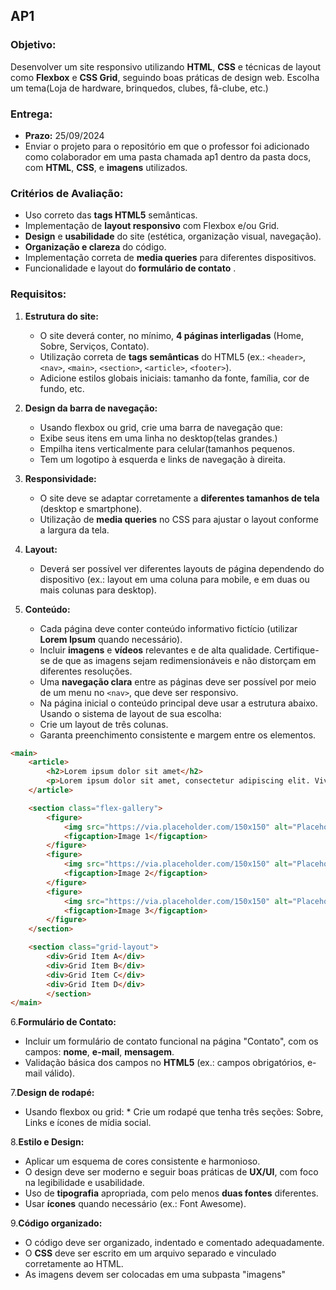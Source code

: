 ## AP1

### Objetivo:

Desenvolver um site responsivo utilizando **HTML**, **CSS** e técnicas de layout como **Flexbox** e **CSS Grid**, seguindo boas práticas de design web. Escolha um tema(Loja de hardware, brinquedos, clubes, fâ-clube, etc.)

### Entrega:

- **Prazo:** 25/09/2024
- Enviar o projeto para o repositório em que o professor foi adicionado como colaborador em uma pasta chamada ap1 dentro da pasta docs, com  **HTML**, **CSS**, e **imagens** utilizados.

### Critérios de Avaliação:

* Uso correto das **tags HTML5** semânticas.
* Implementação de **layout responsivo** com Flexbox e/ou Grid.
* **Design** e **usabilidade** do site (estética, organização visual, navegação).
* **Organização e clareza** do código.
* Implementação correta de **media queries** para diferentes dispositivos.
* Funcionalidade e layout do  **formulário de contato** .

### Requisitos:

1. **Estrutura do site:**

    * O site deverá conter, no mínimo, **4 páginas interligadas** (Home, Sobre, Serviços, Contato).
    * Utilização correta de **tags semânticas** do HTML5 (ex.: `<header>`, `<nav>`, `<main>`, `<section>`, `<article>`, `<footer>`).
    * Adicione estilos globais iniciais: tamanho da fonte, família, cor de fundo, etc.

2. **Design da barra de navegação:**

    * Usando flexbox ou grid, crie uma barra de navegação que:
    * Exibe seus itens em uma linha no desktop(telas grandes.)
    * Empilha itens verticalmente para celular(tamanhos pequenos.
    * Tem um logotipo à esquerda e links de navegação à direita.

3. **Responsividade:**

    * O site deve se adaptar corretamente a **diferentes tamanhos de tela** (desktop e smartphone).
    * Utilização de **media queries** no CSS para ajustar o layout conforme a largura da tela.

4. **Layout:**

    * Deverá ser possível ver diferentes layouts de página dependendo do dispositivo (ex.: layout em uma coluna para mobile, e em duas ou mais colunas para desktop).

5. **Conteúdo:**

    * Cada página deve conter conteúdo informativo fictício (utilizar **Lorem Ipsum** quando necessário).
    * Incluir **imagens** e **vídeos** relevantes e de alta qualidade. Certifique-se de que as imagens sejam redimensionáveis e não distorçam em diferentes resoluções.
    * Uma **navegação clara** entre as páginas deve ser possível por meio de um menu no `<nav>`, que deve ser responsivo.
    * Na página inicial o conteúdo principal deve usar a estrutura abaixo. Usando o sistema de layout de sua escolha:
    * Crie um layout de três colunas.
    * Garanta preenchimento consistente e margem entre os elementos.

```html
<main>
    <article>
        <h2>Lorem ipsum dolor sit amet</h2>
        <p>Lorem ipsum dolor sit amet, consectetur adipiscing elit. Vivamus lacinia odio vitae vestibulum.</p>
    </article>

    <section class="flex-gallery">
        <figure>
            <img src="https://via.placeholder.com/150x150" alt="Placeholder Image 1">
            <figcaption>Image 1</figcaption>
        </figure>
        <figure>
            <img src="https://via.placeholder.com/150x150" alt="Placeholder Image 2">
            <figcaption>Image 2</figcaption>
        </figure>
        <figure>
            <img src="https://via.placeholder.com/150x150" alt="Placeholder Image 3">
            <figcaption>Image 3</figcaption>
        </figure>
    </section>

    <section class="grid-layout">
        <div>Grid Item A</div>
        <div>Grid Item B</div>
        <div>Grid Item C</div>
        <div>Grid Item D</div>
        </section>
</main>
```

6.**Formulário de Contato:**

* Incluir um formulário de contato funcional na página "Contato", com os campos: **nome**, **e-mail**, **mensagem**.
* Validação básica dos campos no **HTML5** (ex.: campos obrigatórios, e-mail válido).

7.**Design de rodapé:**

* Usando flexbox ou grid:
        * Crie um rodapé que tenha três seções: Sobre, Links e ícones de mídia social.

8.**Estilo e Design:**

* Aplicar um esquema de cores consistente e harmonioso.
* O design deve ser moderno e seguir boas práticas de **UX/UI**, com foco na legibilidade e usabilidade.
* Uso de **tipografia** apropriada, com pelo menos **duas fontes** diferentes.
* Usar **ícones** quando necessário (ex.: Font Awesome).

9.**Código organizado:**

* O código deve ser organizado, indentado e comentado adequadamente.
* O **CSS** deve ser escrito em um arquivo separado e vinculado corretamente ao HTML.
* As imagens devem ser colocadas em uma subpasta "imagens"
